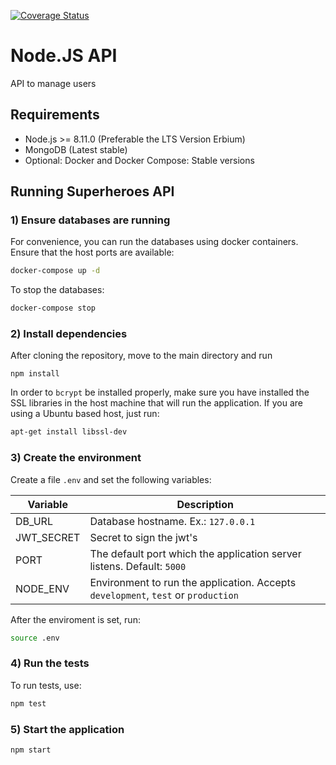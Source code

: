 [![Coverage Status](https://coveralls.io/repos/leomonteiro92/cashback-nodejs-api/badge.svg?branch=master)](https://coveralls.io/r/leomonteiro92/cashback-nodejs-api?branch=master)

# Node.JS API

API to manage users

## Requirements

- Node.js >= 8.11.0 (Preferable the LTS Version Erbium)
- MongoDB (Latest stable)
- Optional: Docker and Docker Compose: Stable versions

## Running Superheroes API

### 1) Ensure databases are running

For convenience, you can run the databases using docker containers. Ensure that the host ports are available:

```bash
docker-compose up -d
```

To stop the databases:

```bash
docker-compose stop
```

### 2) Install dependencies

After cloning the repository, move to the main directory and run

```git
npm install
```

In order to `bcrypt` be installed properly, make sure you have installed the SSL libraries in the host machine that will run the application. If you are using a Ubuntu based host, just run:

```bash
apt-get install libssl-dev
```

### 3) Create the environment

Create a file `.env` and set the following variables:

| Variable   | Description                                                                       |
| ---------- | --------------------------------------------------------------------------------- |
| DB_URL     | Database hostname. Ex.: `127.0.0.1`                                               |
| JWT_SECRET | Secret to sign the jwt's                                                          |
| PORT       | The default port which the application server listens. Default: `5000`            |
| NODE_ENV   | Environment to run the application. Accepts `development`, `test` or `production` |

After the enviroment is set, run:

```bash
source .env
```

### 4) Run the tests

To run tests, use:

```bash
npm test
```

### 5) Start the application

```bash
npm start
```
